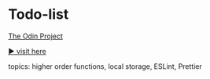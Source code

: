 # Todo-list
[The Odin Project](https://www.theodinproject.com/lessons/node-path-javascript-todo-list)

[:arrow_forward: visit here](https://andrij-kolomijec.github.io/Todo-list/)

topics: higher order functions, local storage, ESLint, Prettier